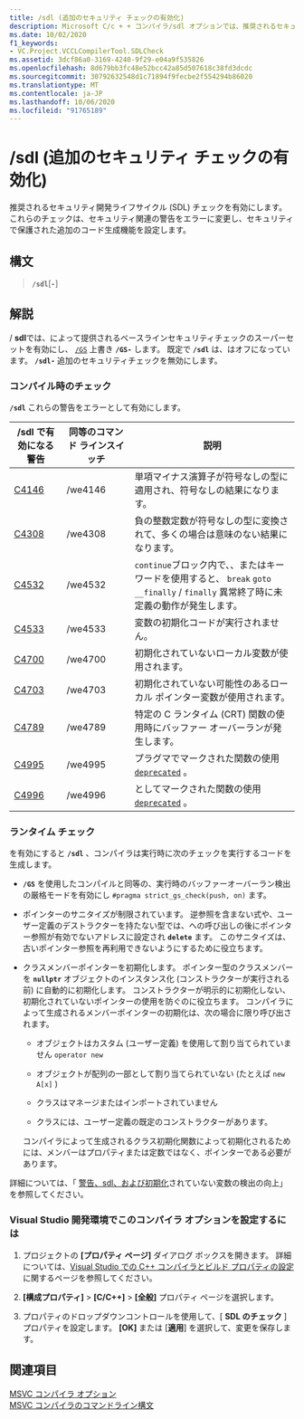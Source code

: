 ```yaml
---
title: /sdl (追加のセキュリティ チェックの有効化)
description: Microsoft C/c + + コンパイラ/sdl オプションでは、推奨されるセキュリティ開発ライフサイクル (SDL) のチェックと警告が有効になります。
ms.date: 10/02/2020
f1_keywords:
- VC.Project.VCCLCompilerTool.SDLCheck
ms.assetid: 3dcf86a0-3169-4240-9f29-e04a9f535826
ms.openlocfilehash: 8d679bb3fc48e52bcc42a85d507618c38fd3dcdc
ms.sourcegitcommit: 30792632548d1c71894f9fecbe2f554294b86020
ms.translationtype: MT
ms.contentlocale: ja-JP
ms.lasthandoff: 10/06/2020
ms.locfileid: "91765189"
---
```

# <a name="sdl-enable-additional-security-checks"></a>/sdl (追加のセキュリティ チェックの有効化)

推奨されるセキュリティ開発ライフサイクル (SDL) チェックを有効にします。 これらのチェックは、セキュリティ関連の警告をエラーに変更し、セキュリティで保護された追加のコード生成機能を設定します。

## <a name="syntax"></a>構文

> **`/sdl`**[**`-`**]

## <a name="remarks"></a>解説

/ **sdl**では、によって提供されるベースラインセキュリティチェックのスーパーセットを有効にし、 [`/GS`](gs-buffer-security-check.md) 上書き **`/GS-`** します。 既定で **`/sdl`** は、はオフになっています。 **`/sdl-`** 追加のセキュリティチェックを無効にします。

### <a name="compile-time-checks"></a>コンパイル時のチェック

**`/sdl`** これらの警告をエラーとして有効にします。

| /sdl で有効になる警告 | 同等のコマンド ラインスイッチ | 説明 |
|--|--|--|
| [C4146](../../error-messages/compiler-warnings/compiler-warning-level-2-c4146.md) | /we4146 | 単項マイナス演算子が符号なしの型に適用され、符号なしの結果になります。 |
| [C4308](../../error-messages/compiler-warnings/compiler-warning-level-2-c4308.md) | /we4308 | 負の整数定数が符号なしの型に変換されて、多くの場合は意味のない結果になります。 |
| [C4532](../../error-messages/compiler-warnings/compiler-warning-level-1-c4532.md) | /we4532 | `continue`ブロック内で、、またはキーワードを使用すると、 `break` `goto` `__finally` / `finally` 異常終了時に未定義の動作が発生します。 |
| [C4533](../../error-messages/compiler-warnings/compiler-warning-level-1-c4533.md) | /we4533 | 変数の初期化コードが実行されません。 |
| [C4700](../../error-messages/compiler-warnings/compiler-warning-level-1-and-level-4-c4700.md) | /we4700 | 初期化されていないローカル変数が使用されます。 |
| [C4703](../../error-messages/compiler-warnings/compiler-warning-level-4-c4703.md) | /we4703 | 初期化されていない可能性のあるローカル ポインター変数が使用されます。 |
| [C4789](../../error-messages/compiler-warnings/compiler-warning-level-1-c4789.md) | /we4789 | 特定の C ランタイム (CRT) 関数の使用時にバッファー オーバーランが発生します。 |
| [C4995](../../error-messages/compiler-warnings/compiler-warning-level-3-c4995.md) | /we4995 | プラグマでマークされた関数の使用 [`deprecated`](../../preprocessor/deprecated-c-cpp.md) 。 |
| [C4996](../../error-messages/compiler-warnings/compiler-warning-level-3-c4996.md) | /we4996 | としてマークされた関数の使用 [`deprecated`](../../cpp/deprecated-cpp.md) 。 |

### <a name="runtime-checks"></a>ランタイム チェック

を有効にすると **`/sdl`** 、コンパイラは実行時に次のチェックを実行するコードを生成します。

- **`/GS`** を使用したコンパイルと同等の、実行時のバッファーオーバーラン検出の厳格モードを有効にし `#pragma strict_gs_check(push, on)` ます。

- ポインターのサニタイズが制限されています。 逆参照を含まない式や、ユーザー定義のデストラクターを持たない型では、への呼び出しの後にポインター参照が有効でないアドレスに設定され **`delete`** ます。 このサニタイズは、古いポインター参照を再利用できないようにするために役立ちます。

- クラスメンバーポインターを初期化します。 ポインター型のクラスメンバーを **`nullptr`** オブジェクトのインスタンス化 (コンストラクターが実行される前) に自動的に初期化します。 コンストラクターが明示的に初期化しない、初期化されていないポインターの使用を防ぐのに役立ちます。 コンパイラによって生成されるメンバーポインターの初期化は、次の場合に限り呼び出されます。

  - オブジェクトはカスタム (ユーザー定義) を使用して割り当てられていません `operator new`

  - オブジェクトが配列の一部として割り当てられていない (たとえば `new A[x]` )

  - クラスはマネージまたはインポートされていません

  - クラスには、ユーザー定義の既定のコンストラクターがあります。

  コンパイラによって生成されるクラス初期化関数によって初期化されるためには、メンバーはプロパティまたは定数ではなく、ポインターである必要があります。

詳細については、「 [警告、sdl、および初期化](https://www.microsoft.com/security/blog/2012/06/06/warnings-sdl-and-improving-uninitialized-variable-detection/)されていない変数の検出の向上」を参照してください。

### <a name="to-set-this-compiler-option-in-the-visual-studio-development-environment"></a>Visual Studio 開発環境でこのコンパイラ オプションを設定するには

1. プロジェクトの **[プロパティ ページ]** ダイアログ ボックスを開きます。 詳細については、[Visual Studio での C++ コンパイラとビルド プロパティの設定](../working-with-project-properties.md)に関するページを参照してください。

1. **[構成プロパティ]**  >  **[C/C++]**  >  **[全般]** プロパティ ページを選択します。

1. プロパティのドロップダウンコントロールを使用して、[ **SDL のチェック** ] プロパティを設定します。 **[OK]** または [**適用**] を選択して、変更を保存します。

## <a name="see-also"></a>関連項目

[MSVC コンパイラ オプション](compiler-options.md)<br/>
[MSVC コンパイラのコマンドライン構文](compiler-command-line-syntax.md)
